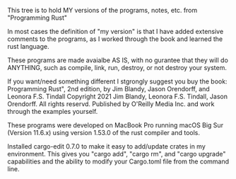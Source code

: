 This tree is to hold MY versions of the programs, notes, etc. from "Programming Rust"

In most cases the definition of "my version" is that I have added extensive comments to the
programs, as I worked through the book and learned the rust language.

These programs are made avaialbe AS IS, with no gurantee that they will do ANYTHING, such as
compile, link, run, destroy, or not destroy your system.

If you want/need something different I stgrongly suggest you buy the book:
 Programming Rust", 2nd edition, by Jim Blandy, Jason Orendorff, and Leonora F.S. Tindall
 Copyright  2021 Jim Blandy, Leonora F.S. Tindall, Jason Orendorff.  All rights reservd.
 Published by O'Reilly Media Inc. 
and work through the examples yourself. 

These programs were developed on MacBook Pro running macOS Big Sur (Version 11.6.x)
using version 1.53.0 of the rust compiler and tools.
 
Installed cargo-edit 0.7.0 to make it easy to add/update crates in my environment.
This gives you "cargo add", "cargo rm", and "cargo upgrade" capabilities and the
ability to modify your Cargo.toml file from the command line.

